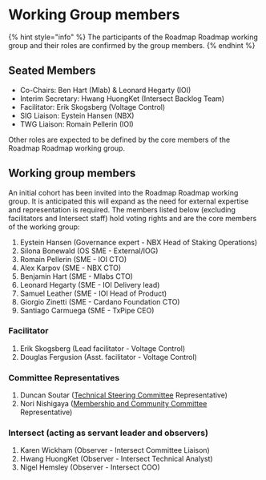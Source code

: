 # Working Group members

{% hint style="info" %}
The participants of the Roadmap Roadmap working group and their roles are confirmed by the group members.
{% endhint %}

## Seated Members <a href="#seated-members" id="seated-members"></a>

* Co-Chairs: Ben Hart (Mlab) & Leonard Hegarty (IOI)
* Interim Secretary: Hwang HuongKet (Intersect Backlog Team)
* Facilitator: Erik Skogsberg (Voltage Control)
* SIG Liaison: Eystein Hansen (NBX)
* TWG Liaison: Romain Pellerin (IOI)

Other roles are expected to be defined by the core members of the Roadmap Roadmap working group.

## Working group members

An initial cohort has been invited into the Roadmap Roadmap working group. It is anticipated this will expand as the need for external expertise and representation is required. The members listed below (excluding facilitators and Intersect staff) hold voting rights and are the core members of the working group:

1. Eystein Hansen (Governance expert - NBX Head of Staking Operations)
2. Silona Bonewald (OS SME - External/IOG)
3. Romain Pellerin (SME - IOI CTO)
4. Alex Karpov (SME - NBX CTO)
5. Benjamin Hart (SME - Mlabs CTO)
6. Leonard Hegarty (SME - IOI Delivery lead)
7. Samuel Leather (SME - IOI Head of Product)
8. Giorgio Zinetti (SME - Cardano Foundation CTO)
9. Santiago Carmuega (SME - TxPipe CEO)

### Facilitator

1. Erik Skogsberg (Lead facilitator - Voltage Control)
2. Douglas Fergusion (Asst. facilitator - Voltage Control)

### Committee Representatives

1. Duncan Soutar ([Technical Steering Committee](https://docs.intersectmbo.org/intersect-overview/intersect-committees/technical-steering-committee-tsc) Representative)
2. Nori Nishigaya ([Membership and Community Committee](https://docs.intersectmbo.org/intersect-overview/intersect-committees/membership-and-community-committee-mcc) Representative)

### Intersect (acting as servant leader and observers)

1. Karen Wickham (Observer - Intersect Committee Liaison)
2. Hwang HuongKet  (Observer - Intersect Technical Analyst)
3. Nigel Hemsley (Observer - Intersect COO)

​
